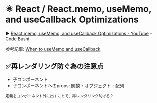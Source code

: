 # ⚛️ React / React.memo, useMemo, and useCallback Optimizations

▶️ [React.memo, useMemo, and useCallback Optimizations - YouTube](https://www.youtube.com/watch?v=4BranN3qnDU) - Code Bushi

参考記事: 
 [When to useMemo and useCallback](https://kentcdodds.com/blog/usememo-and-usecallback)

## ✅再レンダリング防ぐ為の注意点

- 子コンポーネント
- 子コンポーネントへのprops: 関数・オブジェクト・配列

`定義をコンポーネント外に出すことで、再レンダリング防げる？`